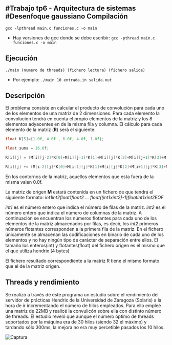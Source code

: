 #Trabajo tp6 - Arquitectura de sistemas
#Desenfoque gaussiano
Compilación
-----------
`gcc -lpthread main.c funciones.c -o main`
* Hay versiones de gcc donde se debe escribir:  `gcc -pthread main.c funciones.c -o main`

Ejecución
-----------
`./main (numero de threads) (fichero lectura) (fichero salida)`
* Por ejemplo: `./main 10 entrada.in salida.out`

Descripción
-----------
El problema consiste en calcular el producto de convolución para cada uno de los elementos de una matriz de 2 dimensiones. Para cada elemento la convolucion tendrá en cuenta el propio elementos de la matriz y los 8 elementos adyacentes en de la misma fila y columna. El cálculo para cada elemento de la matriz (**R**) será el siguiente:

```C
float K[5]={1.0f, 4.0f , 6.0f, 4.0f, 1.0f};

float suma = 16.0f;

R[i][j] = (M[i][j-2]*K[0]+M[i][j-1]*K[1]+M[i][j]*K[2]+M[i][j+1]*K[3]+M[i][j+2]*K[4])/suma;

R[i][j] += (M[i-2][j]*K[0]+M[i-1][j]*K[1]+M[i][j]*K[2]+M[i+1][j]*K[3]+M[i+2][j]*K[4])/suma;
```

En los contornos de la matriz, aquellos elementos que esta fuera de la misma valen 0.0f.

La matriz de origen **M** estará contenida en un fichero de que tendrá el siguiente formato:
*int1int2float1float2 ... float((int1xint2)-1)floatint1xint2EOF*

*int1* es el número entero que indica el número de filas de la matriz. *int2* es el número entero que indica el número de columnas de la matriz. A continuación se encuentran los números flotantes para cada uno de los elementos de la matriz almacenados por filas, es decir, los *int2* primeros números flotantes corresponden a la primera fila de la matriz. En el fichero únicamente se almacenan las codificaciones en binario de cada uno de los elementos y no hay ningún tipo de carácter de separación entre ellos. El tamaño los enteros(int) y flotantes(float) del fichero origen es el mismo que el que utiliza hendrix (4 bytes)

El fichero resultado correspondiente a la matriz R tiene el mismo formato que el de la matriz origen.

Threads y rendimiento
-----------
Se realizó a través de este programa un estudio sobre el rendimiento del servidor de prácticas Hendrix de la Universidad de Zaragoza (Solaris) a la hora de ir incrementando el número de hilos empleados. Para ello empleé una matriz de 22MB y realicé la convulicón sobre ella con distinto número de threads. El estudio reveló que aunque el número óptimo de threads soportados por la máquina era de 30 hilos (siendo 32 el máximo) y tardando sólo 300ms, la mejora no era muy percetible pasados los 10 hilos.

![Captura](http://i.imgur.com/iKLpqNA.png?1)
